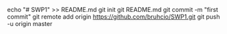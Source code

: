 echo "# SWP1" >> README.md
git init
git README.md
git commit -m "first commit"
git remote add origin https://github.com/bruhcio/SWP1.git
git push -u origin master
